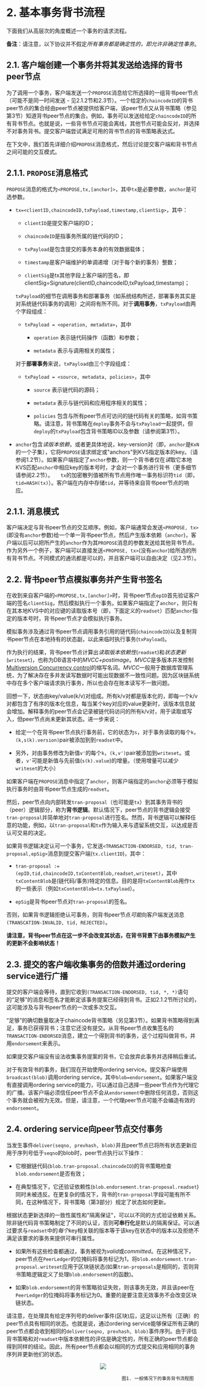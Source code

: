# 2. 基本事务背书流程

下面我们从高层次的角度概述一个事务的请求流程。

**备注**：请注意，以下协议并不假定*所有事务都是确定性的，即允许非确定性事务*。

## 2.1. 客户端创建一个事务并将其发送给选择的背书peer节点

为了调用一个事务，客户端发送一个`PROPOSE`消息给它所选择的一组背书peer节点（可能不是同一时间发送 - 见2.1.2节和2.3节）。一个给定的`chaincodeID`的背书peer节点的集合经由peer节点被提供给客户端，该peer节点又从背书策略（参见第3节）知道背书peer节点的集合。例如，事务可以发送给给定`chaincodeID`的所有背书节点。也就是说，一些背书节点可能会离线，其他节点可能会反对，并选择不对事务背书。提交客户端尝试满足可用的背书节点的背书策略表达式。

在下文中，我们首先详细介绍`PROPOSE`消息格式，然后讨论提交客户端和背书节点之间可能的交互模式。

## 2.1.1. `PROPOSE`消息格式

`PROPOSE`消息的格式为`<PROPOSE,tx,[anchor]>`，其中`tx`是必要参数，`anchor`是可选参数。

- `tx=<clientID,chaincodeID,txPayload,timestamp,clientSig>`，其中：

    - `clientID`是提交客户端的ID；
    
    - `chaincodeID`是指事务所属的链代码的ID；

    - `txPayload`是包含提交的事务本身的有效数据载体；

    - `timestamp`是客户端维护的单调递增（对于每个新的事务）整数；
    
    - `clientSig`是tx其他字段上客户端的签名，即clientSig=Signature(clientID,chaincodeID,txPayload,timestamp)；
    
    `txPayload`的细节在调用事务和部署事务（如系统结构所述，部署事务其实是对系统链代码事务的调用）之间将有所不同。对于**调用事务**，`txPayload`由两个字段组成：
 
    - `txPayload = <operation, metadata>`，其中
    
      - `operation` 表示链代码操作（函数）和参数；
      
      - `metadata` 表示与调用相关的属性；
        

    对于**部署事务**来说，`txPayload`由三个字段组成：
    
    - `txPayload = <source, metadata, policies>`，其中
    
      - `source` 表示链代码的源码；
    
      - `metadata` 表示与链代码和应用程序相关的属性；
    
      - `policies` 包含与所有peer节点可访问的链代码有关的策略，如背书策略。请注意，背书策略在`deploy`事务不会与`txPayload`一起提供，但`deploy`的`txPayload`包含背书策略ID以及参数（请参阅第3节）。
      
- `anchor`包含*读版本依赖*，或者更具体地说，key-version对（即，`anchor`是`KxN`的一个子集），它将`PROPOSE`请求绑定或"anchors"到KVS指定版本的key。（请参阅1.2节）。如果客户端指定了`anchor`参数，则一个背书者仅在*读*取它本地KVS匹配`anchor`中相应key的版本号时，才会对一个事务进行背书（更多细节请参阅2.2节）。
    
`tx`的加密散列值被所有节点用作唯一事务标识符`tid`（即，`tid=HASH(tx)`）。客户端在内存中存储`tid`，并等待来自背书peer节点的响应。
    
## 2.1.1. 消息模式

客户端决定与背书peer节点的交互顺序。例如，客户端通常会发送`<PROPOSE, tx>`(即没有`anchor`参数)给一个单一背书peer节点，然后产生版本依赖（`anchor`)，客户端以后可以把所产生的`anchor`作为其`PROPOSE`消息的参数发送给其他背书节点。作为另外一个例子，客户端可以直接发送`<PROPOSE, tx>`(没有`anchor`)给所选的所有背书节点。不同模式的通讯都是可以的，并且客户端可以自由决定（见2.3节）。

## 2.2. 背书peer节点模拟事务并产生背书签名

在收到来自客户端的`<PROPOSE,tx,[anchor]>`时，背书peer节点`epID`首先验证客户端的签名`clientSig`，然后模拟执行一个事务。如果客户端指定了`anchor`，则只有在其本地KVS中的对应键的读取版本号（即，下面定义的`readset`）匹配`anchor`指定的版本号时，背书peer节点才会模拟执行事务。
    
    
模拟事务涉及通过背书peer节点调用事务引用的链代码(`chaincodeID`)以及复制背书peer节点在本地持有的状态副，以此来临时执行事务(`txPayload`)。

作为执行的结果，背书peer节点计算出*读取版本依赖性*(`readset`)和*状态更新*(`writeset`)，也称为DB语言中的*MVCC+postimage*。*MVCC*是多版本并发控制[Multiversion Concurrency control](https://en.wikipedia.org/wiki/Multiversion_concurrency_control)的缩写名词。*MVCC*一般用于数据库管理系统，为了解决存在多并发读写数据时可能出现数据不一致性问题。因为区块链系统中存在多个客户端请求执行事务，所以也会存在账本读写不一致问题。

回想一下，状态由key/value(k/v)对组成。所有k/v对都是版本化的，即每一个k/v对都包含了有序的版本化信息，每当某个key对应的value更新时，该版本信息就会增加。解释事务的peer节点会记录被链代码访问的所有k/v对，用于读取或写入，但peer节点尚未更新其状态。进一步来说：

- 给定一个在背书peer节点执行事务前，它的状态为`s`，对于事务读取的每个`k`，`(k,s(k).version)`pair被添加到到`readset`中。

- 另外，对由事务修改为新值`v'`的每个`k`，`(k,v')`pair被添加到`writeset`。或者，`v'`可能是新值与先前值(`s(k).value`)的增量。（使用增量可以减少`writeset`的大小）

如果客户端在`PROPOSE`消息中指定了`anchor`，则客户端指定的`anchor`必须等于模拟执行事务时由背书peer节点生成的`readset`。

然后，peer节点向内部转发`tran-proposal`（也可能是`tx`）到其事务背书的（peer）逻辑部分，称为**背书逻辑**。默认情况下，peer节点的背书逻辑会接受`tran-proposal`并简单地对`tran-proposal`进行签名。然而，背书逻辑可以解释任意的功能，例如，以`tran-proposal`和`tx`作为输入来与遗留系统交互，以达成是否认可交易的决定。

如果背书逻辑决定认可一个事务，它发送`<TRANSACTION-ENDORSED, tid, tran-proposal,epSig>`消息到提交客户端(`tx.clientID`)，其中：

- `tran-proposal := (epID,tid,chaincodeID,txContentBlob,readset,writeset)`，其中`txContentBlob`是(链代码/事务)特定的信息。目的是将`txContentBlob`用作`tx`的一些表示（例如`txContentBlob=tx.txPayload`）。

- `epSig`是背书peer节点对`tran-proposal`的签名。

否则，如果背书逻辑拒绝认可事务，则背书peer节点*可能*向客户端发送消息`(TRANSCATION-INVALID, tid, REJECTED)`。

**请注意，背书peer节点在这一步不会改变其状态，在背书背景下由事务模拟产生的更新不会影响状态！**

## 2.3. 提交的客户端收集事务的倍数并通过ordering service进行广播

提交的客户端会等待，直到它收到`(TRANSACTION-ENDORSED, tid, *, *)`语句的“足够”的消息和签名才能断定该事务提案已经得到背书。正如2.1.2节所讨论的，这可能涉及与背书peer节点的一次或多次交互。

“足够”的确切数量取决于chaincode背书策略（另见第3节）。如果背书策略得到满足，事务已获得背书；注意它还没有提交。从背书peer节点收集签名的`TRANSACTION-ENDORSED`消息，建立一个得到背书的事务，这个过程叫做背书，并用`endorsement`来表示。

如果提交客户端没有设法收集事务提案的背书，它会放弃此事务并选择稍后重试。

对于有效背书的事务，我们现在开始使用ordering service。提交客户端使用`broadcast(blob)`调用ordering service，其中`blob=endorsement`。如果客户端没有直接调用ordering service的能力，可以通过自己选择一些peer节点作为代理它的广播。该客户端必须信任peer节点不会从`endorsement`中删除任何消息，否则这个事务就会被视为无效。但是，请注意，一个代理peer节点可能不会编造有效的`endorsement`。

## 2.4. ordering service向peer节点交付事务

当发生事件`deliver(seqno, prevhash, blob)`并且peer节点已将所有状态更新应用于序列号低于`seqno`的blob时，peer节点执行以下操作：

- 它根据链代码(`blob.tran-proposal.chaincodeID`)的背书策略检查`blob.endorsement`是否有效；

- 在典型情况下，它还验证依赖性(`blob.endorsement.tran-proposal.readset`)同时未被违反。在更复杂的情况下，背书的`tran-proposal`字段可能有所不同，在这种情况下，背书策略（第3部分）规定了状态如何更新。

根据状态更新选择的一致性属性和"隔离保证"，可以以不同的方式验证依赖关系。除非链代码背书策略制定了不同的认证，否则**可串行化**是默认的隔离保证。可以通过要求与`readset`中的*每个*key相关联的版本等于该key在状态中的版本以及拒绝不满足该要求的事务来提供可串行属性。

- 如果所有这些检查都通过，事务被视为*valid*或*committed*。在这种情况下，peer节点在`PeerLedger`的位掩码将事务标记为1，将`blob.endorsement.tran-proposal.writeset`应用于区块链状态(如果`tran-proposals`是相同的，否则背书策略逻辑定义了处理`blob.endorsement`的函数)。

- 如果`blob.endorsement`的背书策略验证失败，则该事务无效，并且该peer在`PeerLedger`的位掩码将事务标记为0。重要的是要注意无效事务不会改变区块链状态。

请注意，在处理具有给定序列号的deliver事件(区块)后，这足以让所有（正确）的peer节点具有相同的状态。也就是说，通过ordering service能够保证所有正确的peer节点都会收到相同的`deliver(seqno, prevhash, blob)`事件序列。由于评估背书策略和对`readset`中版本依赖性的评估是确定性的，所有正确的peer节点都会得到同样的结论。因此，所有peer节点都会以相同的方式提交和应用相同的事务序列并更新他们的状态。

<div align="center">
<img src="https://github.com/berryjam/fabric-learning/blob/master/markdown_graph/flow-of-transaction-endorsement.png?raw=true">    
</div>

                                              图1. 一般情况下的事务背书流程图

